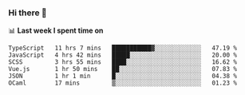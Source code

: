 ### Hi there 👋

<!--
**DBvc/DBvc** is a ✨ _special_ ✨ repository because its `README.md` (this file) appears on your GitHub profile.

Here are some ideas to get you started:

- 🔭 I’m currently working on ...
- 🌱 I’m currently learning ...
- 👯 I’m looking to collaborate on ...
- 🤔 I’m looking for help with ...
- 💬 Ask me about ...
- 📫 How to reach me: ...
- 😄 Pronouns: ...
- ⚡ Fun fact: ...
-->

📊 **Last week I spent time on**
<!--START_SECTION:waka-->

```text
TypeScript   11 hrs 7 mins   ███████████▓░░░░░░░░░░░░░   47.19 %
JavaScript   4 hrs 42 mins   █████░░░░░░░░░░░░░░░░░░░░   20.00 %
SCSS         3 hrs 55 mins   ████░░░░░░░░░░░░░░░░░░░░░   16.62 %
Vue.js       1 hr 50 mins    ██░░░░░░░░░░░░░░░░░░░░░░░   07.83 %
JSON         1 hr 1 min      █░░░░░░░░░░░░░░░░░░░░░░░░   04.38 %
OCaml        17 mins         ▒░░░░░░░░░░░░░░░░░░░░░░░░   01.23 %
```

<!--END_SECTION:waka-->
